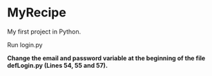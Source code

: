 # MyRecipe
My first project in Python.

Run login.py

**Change the email and password variable at the beginning of the file defLogin.py (Lines 54, 55 and 57).**
